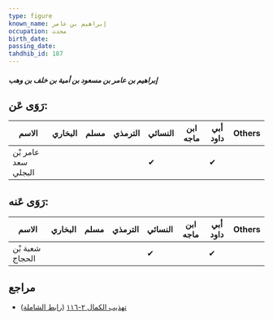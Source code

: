 ```yaml
---
type: figure
known_name: إبراهيم بن عامر
occupation: محدث
birth_date:
passing_date:
tahdhib_id: 187
---
```

##### إبراهيم بن عامر بن مسعود بن أمية بن خلف بن وهب

## رَوَى عَن:
| الاسم               | البخاري | مسلم | الترمذي | النسائي | ابن ماجه | أبي داود | Others |
| ------------------- | ------- | ---- | ------- | ------- | -------- | -------- | ------ |
| عامر بْن سعد البجلي |         |      |         | ✔       |          | ✔        |        |
## رَوَى عَنه:
| الاسم           | البخاري | مسلم | الترمذي | النسائي | ابن ماجه | أبي داود | Others |
| --------------- | ------- | ---- | ------- | ------- | -------- | -------- | ------ |
| شعبة بْن الحجاج |         |      |         | ✔       |          | ✔        |        |
## مراجع
- [تهذيب الكمال ٢-١١٦](obsidian://open?vault=Tahdhib-al-Kamal&file=Figures/١٨٧-إبراهيم%20بن%20عامر%20بن%20مسعود%20بن%20أمية%20بن%20خلف%20بن%20وهب) ([رابط الشاملة](https://shamela.ws/book/3722/597))